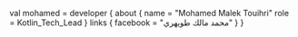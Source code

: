 val mohamed = developer {
    about {
        name = "Mohamed Malek Touihri"
        role = Kotlin_Tech_Lead
    }
    links {
        facebook = "محمد مالك طويهري"
    }
}
